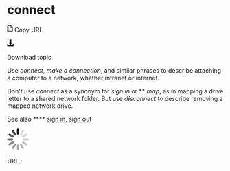# connect

![Copy URL](media/connect/Copy.png)
Copy URL

![Download](media/connect/Download.png)

Download topic

Use *connect*, *make a connection*, and similar phrases to describe attaching a computer to a network, whether intranet or internet.

Don't use *connect* as a synonym for *sign in* or ** *map*, as in mapping a drive letter to a shared network folder. But use *d**i**sconnect* to describe removing a mapped network drive.

See also **** [sign in, sign out](https://worldready.cloudapp.net/Styleguide/Read?id=2700&topicid=28799)

![In progress](media/connect/activity-large.gif)

URL :
